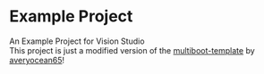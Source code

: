 # Example Project
An Example Project for Vision Studio<br>
This project is just a modified version of the [multiboot-template](https://github.com/averyocean65/multiboot-template) by [averyocean65](https://github.com/averyocean65)!